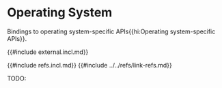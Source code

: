 # Operating System

Bindings to operating system-specific APIs{{hi:Operating system-specific APIs}}.

{{#include external.incl.md}}

{{#include refs.incl.md}}
{{#include ../../refs/link-refs.md}}
<div class="hidden">
TODO:
</div>
